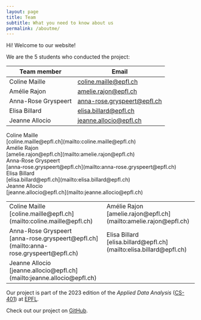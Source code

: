 ```yaml
---
layout: page
title: Team
subtitle: What you need to know about us
permalink: /aboutme/
---
```


Hi! Welcome to our website! 

We are the 5 students who conducted the project:

| Team member | Email |
|----------|----------|
| Coline Maille | [coline.maille@epfl.ch](mailto:coline.maille@epfl.ch) |
| Amélie Rajon | [amelie.rajon@epfl.ch](mailto:amelie.rajon@epfl.ch) |
| Anna-Rose Gryspeert | [anna-rose.gryspeert@epfl.ch](mailto:anna-rose.gryspeert@epfl.ch) |
| Elisa Billard | [elisa.billard@epfl.ch](mailto:elisa.billard@epfl.ch) |
| Jeanne Allocio | [jeanne.allocio@epfl.ch](mailto:jeanne.allocio@epfl.ch) |

<div class="team-container">
<div class="team-member">
  <div class="member-name">Coline Maille</div>
  <div class="member-email">[coline.maille@epfl.ch](mailto:coline.maille@epfl.ch) <i class="fas fa-envelope"></i></div>
</div>

<div class="team-member">
  <div class="member-name">Amélie Rajon</div>
  <div class="member-email">[amelie.rajon@epfl.ch](mailto:amelie.rajon@epfl.ch) <i class="fas fa-envelope"></i></div>
</div>

<div class="team-member">
  <div class="member-name">Anna-Rose Gryspeert</div>
  <div class="member-email">[anna-rose.gryspeert@epfl.ch](mailto:anna-rose.gryspeert@epfl.ch) <i class="fas fa-envelope"></i></div>
</div>

<div class="team-member">
  <div class="member-name">Elisa Billard</div>
  <div class="member-email">[elisa.billard@epfl.ch](mailto:elisa.billard@epfl.ch) <i class="fas fa-envelope"></i></div>
</div>

<div class="team-member">
  <div class="member-name">Jeanne Allocio</div>
  <div class="member-email">[jeanne.allocio@epfl.ch](mailto:jeanne.allocio@epfl.ch) <i class="fas fa-envelope"></i></div>
</div>

</div>


<table border="0">
  <tr>
    <td>
      <div class="member-name">Coline Maille</div>
      <div class="member-email">[coline.maille@epfl.ch](mailto:coline.maille@epfl.ch) <i class="fas fa-envelope"></i></div>
    </td>
    <td>
      <div class="member-name">Amélie Rajon</div>
      <div class="member-email">[amelie.rajon@epfl.ch](mailto:amelie.rajon@epfl.ch) <i class="fas fa-envelope"></i></div>
    </td>
  </tr>
  <tr>
    <td>
      <div class="member-name">Anna-Rose Gryspeert</div>
      <div class="member-email">[anna-rose.gryspeert@epfl.ch](mailto:anna-rose.gryspeert@epfl.ch) <i class="fas fa-envelope"></i></div>
    </td>
    <td>
      <div class="member-name">Elisa Billard</div>
      <div class="member-email">[elisa.billard@epfl.ch](mailto:elisa.billard@epfl.ch) <i class="fas fa-envelope"></i></div>
    </td>
  </tr>
  <tr>
    <td>
      <div class="member-name">Jeanne Allocio</div>
      <div class="member-email">[jeanne.allocio@epfl.ch](mailto:jeanne.allocio@epfl.ch) <i class="fas fa-envelope"></i></div>
    </td>
    <td></td>
  </tr>
</table>


Our project is part of the 2023 edition of the *Applied Data Analysis* ([CS-401](https://epfl-ada.github.io/teaching/fall2022/cs401/)) at [EPFL](https://www.epfl.ch/en/).

Check out our project on [GitHub](https://github.com/epfl-ada/ada-2023-project-teamcajare2023).
